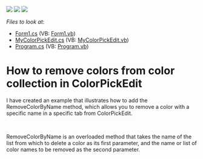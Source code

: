 <!-- default badges list -->
![](https://img.shields.io/endpoint?url=https://codecentral.devexpress.com/api/v1/VersionRange/128622124/12.1.8%2B)
[![](https://img.shields.io/badge/Open_in_DevExpress_Support_Center-FF7200?style=flat-square&logo=DevExpress&logoColor=white)](https://supportcenter.devexpress.com/ticket/details/E4361)
[![](https://img.shields.io/badge/📖_How_to_use_DevExpress_Examples-e9f6fc?style=flat-square)](https://docs.devexpress.com/GeneralInformation/403183)
<!-- default badges end -->
<!-- default file list -->
*Files to look at*:

* [Form1.cs](./CS/Q445945/Form1.cs) (VB: [Form1.vb](./VB/Q445945/Form1.vb))
* [MyColorPickEdit.cs](./CS/Q445945/MyColorPickEdit.cs) (VB: [MyColorPickEdit.vb](./VB/Q445945/MyColorPickEdit.vb))
* [Program.cs](./CS/Q445945/Program.cs) (VB: [Program.vb](./VB/Q445945/Program.vb))
<!-- default file list end -->
# How to remove colors from color collection in ColorPickEdit


<p>I have created an example that illustrates how to add the RemoveColorByName method, which allows you to remove a color with a specific name in a specific tab from ColorPickEdit.</p><br />
<p>RemoveColorByName is an overloaded method that takes the name of the list from which to delete a color as its first parameter, and the name or list of color names to be removed as the second parameter.</p>

<br/>


